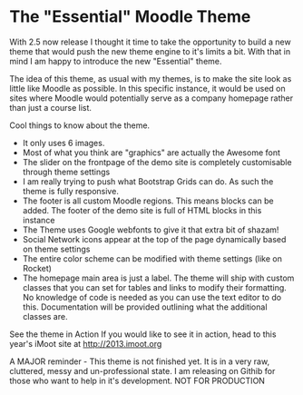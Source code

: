 The "Essential" Moodle Theme
======================

With 2.5 now release I thought it time to take the opportunity to build a new theme that would push the new theme engine to it's limits a bit. With that in mind I am happy to introduce the new "Essential" theme.

The idea of this theme, as usual with my themes, is to make the site look as little like Moodle as possible. In this specific instance, it would be used on sites where Moodle would potentially serve as a company homepage rather than just a course list.

Cool things to know about the theme.
 - It only uses 6 images.
 - Most of what you think are "graphics" are actually the Awesome font
 - The slider on the frontpage of the demo site is completely customisable through theme settings
 - I am really trying to push what Bootstrap Grids can do. As such the theme is fully responsive.
 - The footer is all custom Moodle regions. This means blocks can be added. The footer of the demo site is full of HTML blocks in this instance
 - The Theme uses Google webfonts to give it that extra bit of shazam!
 - Social Network icons appear at the top of the page dynamically based on theme settings
 - The entire color scheme can be modified with theme settings (like on Rocket)
 - The homepage main area is just a label. The theme will ship with custom classes that you can set for tables and links to modify their formatting. No knowledge of code is needed as you can use the text editor to do this. Documentation will be provided outlining what the additional classes are.

See the theme in Action
If you would like to see it in action, head to this year's iMoot site at http://2013.imoot.org

A MAJOR reminder - This theme is not finished yet. It is in a very raw, cluttered, messy and un-professional state. I am releasing on Githib for those who want to help in it's development. NOT FOR PRODUCTION
